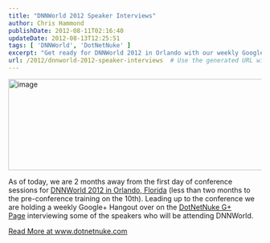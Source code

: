 ```yaml
---
title: "DNNWorld 2012 Speaker Interviews"
author: Chris Hammond
publishDate: 2012-08-11T02:16:40
updateDate: 2012-08-13T12:25:51
tags: [ 'DNNWorld', 'DotNetNuke' ]
excerpt: "Get ready for DNNWorld 2012 in Orlando with our weekly Google+ Hangouts, interviewing some of the speakers who'll be attending the event."
url: /2012/dnnworld-2012-speaker-interviews  # Use the generated URL with year
---
```

<p><a href="https://www.dotnetnuke.com/Portals/25/Blog/Files/21/3460/Windows-Live-Writer-DNNWorld-2012-Speaker-Interviews_BE76-image_4.png"><img title="image" alt="image" src="https://www.dotnetnuke.com/Portals/25/Blog/Files/21/3460/Windows-Live-Writer-DNNWorld-2012-Speaker-Interviews_BE76-image_thumb_1.png" width="613" height="182" style="background-image: none; padding-left: 0px; padding-right: 0px; display: block; float: none; margin-left: auto; margin-right: auto; padding-top: 0px; border-width: 0px; border-style: solid;" /></a></p> <p>As of today, we are 2 months away from the first day of conference sessions for <a href="https://dnnworld.dotnetnuke.com/">DNNWorld 2012 in Orlando, Florida</a> (less than two months to the pre-conference training on the 10th). Leading up to the conference we are holding a weekly Google+ Hangout over on the <a href="https://plus.google.com/114627010681701796809/posts">DotNetNuke G+ Page</a> interviewing some of the speakers who will be attending DNNWorld.</p> <a href="https://www.dotnetnuke.com/Resources/Blogs/EntryId/3460/DNNWorld-2012-Speaker-Interviews.aspx">Read More at www.dotnetnuke.com</a>

